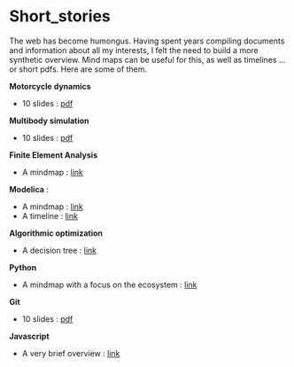 # Short_stories

The web has become humongus. Having spent years compiling documents and information about all my interests, I felt the need to build a more synthetic overview. Mind maps can be useful for this, as well as timelines ... or short pdfs. 
Here are some of them.

**Motorcycle dynamics**
* 10 slides : [pdf](https://github.com/EricCabrol/Short_stories/blob/master/motorcycle_dynamics_in_10_slides.pdf)

**Multibody simulation**
* 10 slides : [pdf](https://github.com/EricCabrol/Short_stories/blob/master/motorcycle_dynamics_in_10_slides.pdf)

**Finite Element Analysis**
* A mindmap : [link](https://coggle.it/diagram/XlvQjtceSoXREHaB/t/modelica)


**Modelica** : 
* A mindmap : [link](https://coggle.it/diagram/XlvQjtceSoXREHaB/t/modelica)
* A timeline : [link](https://go.stemic.app/maps/8a938b3b-ee58-43c7-bbb8-344fa389200c)


**Algorithmic optimization**
* A decision tree  : [link](https://go.stemic.app/maps/6c17d920-710f-48b3-8cde-59a7d65bf475)


**Python**
* A mindmap with a focus on the ecosystem : [link](https://coggle.it/diagram/W9CwyuExeXqUceSf/t/python)

**Git**  
* 10 slides : [pdf](https://github.com/EricCabrol/Short_stories/blob/master/git_10slides.pdf)

**Javascript**
* A very brief overview : [link](https://go.stemic.app/maps/29f4db1b-6534-4650-9387-8246f80f8690)
